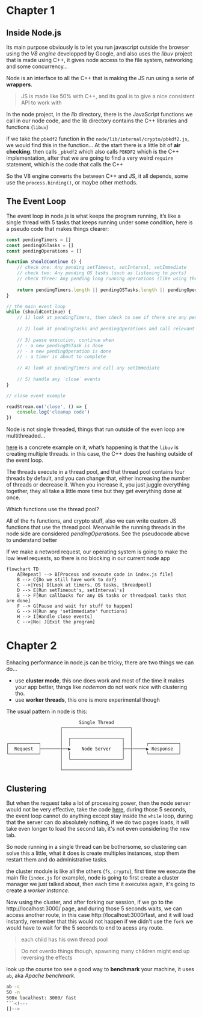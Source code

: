 # Chapter 1
## Inside Node.js
Its main purpose obviously is to let you run javascript outside the browser using the *V8 engine* developped by Google, and also uses the *libuv* project that is made using C++, it gives node access to the file system, networking and some concurrency…

Node is an interface to all the C++ that is making the JS run using a serie of **wrappers**.

> JS is made like 50% with C++, and its goal is to give a nice consistent API to work with 

In the node project, in the *lib* directory, there is the JavaScript functions we call in our node code, and the lib directory contains the C++ libraries and functions (`libuv`)

if we take the `‌pbkdf2` function in the `‌node/lib/internal/crypto/pbkdf2.js`, we would find this in the function…
At the start there is a little bit of ‌**air checking**. then calls `_pbkdf2` which also calls `PBKDF2` which is the C++ implementation, after that we are going to find a very weird `require` statement, which is the code that calls the C++

So the V8 engine converts the between C++ and JS, it all depends, some use the `process.binding()`, or maybe other methods.

## The Event Loop
The event loop in node.js is what keeps the program running, it’s like a single thread with 5 tasks that keeps running under some condition, here is a pseudo code that makes things clearer:

```js
const pendingTimers = []
const pendingOSTasks = []
const pendingOperations = []

function shouldContinue () {
	// check one: Any pending setTimeout, setInterval, setImmediate
	// check two: Any pending OS tasks (such as listening to ports)
	// check three: Any pending long running operations (like using the fs module)
	
	return pendingTimers.length || pendingOSTasks.length || pendingOperations.length
}

// the main event loop
while (shouldContinue) {
	// 1) look at pendingTimers, then check to see if there are any pending timers ready to be called (only setTimeout and setInterval)
	
	// 2) look at pendingTasks and pendingOperations and call relevant callbacks
	
	// 3) pause execution, continue when
	// - a new pendingOSTask is done
	// - a new pendingOperation is done
	// - a timer is about to complete
	
	// 4) look at pendingTimers and call any setImmediate
	
	// 5) handle any `close` events
}
```

```js
// close event example

readStream.on('close', () => {
	console.log('cleanup code')
})
```

Node is not single threaded, things that run outside of the even loop are multithreaded…

[here](./chapter-1/threads.js) is a concrete example on it, what’s happening is that the `libuv` is creating multiple threads. in this case, the C++ does the hashing outside of the event loop.

The threads execute in a thread pool, and that thread pool contains four threads by default, and you can change that, either increasing the number of threads or decrease it. When you increase it, you just juggle everything together, they all take a little more time but they get everything done at once.

Which functions use the thread pool?

All of the `fs` functions, and crypto stuff, also we can write custom JS functions that use the thread pool. Meanwhile the running threads in the node side are considered *pendingOperations*. See the pseudocode above to understand better

If we make a netword request, our operating system is going to make the low level requests, so there is no blocking in our current node app

```mermaid
flowchart TD
    A[Repeat] --> B[Process and execute code in index.js file]
    B --> C{Do we still have work to do?}
    C -->|Yes| D[Look at timers, OS tasks, threadpool]
    D --> E[Run setTimeout's, setInterval's]
    E --> F[Run callbacks for any OS tasks or threadpool tasks that are done]
    F --> G[Pause and wait for stuff to happen]
    G --> H[Run any 'setImmediate' functions]
    H --> I[Handle close events]
    C -->|No| J[Exit the program]
```

# Chapter 2
Enhacing performance in node.js can be tricky, there are two things we can do…

- use **cluster mode**, this one does work and most of the time it makes your app better, things like *nodemon* do not work nice with clustering tho.
- use **worker threads**, this one is more experimental though

The usual pattern in node is this:

```
                           Single Thread                           
                    ┌─────────────────────────┐                  
                    │                         │                  
                    │  ┌───────────────────┐  │                  
┌───────────┐       │  │                   │  │     ┌───────────┐
│  Request  ├───────┼──▶    Node Server    ├──┼─────▶ Response  │
└───────────┘       │  │                   │  │     └───────────┘
                    │  └───────────────────┘  │                  
                    │                         │                  
                    └─────────────────────────┘                  
```

## Clustering

But when the request take a lot of processing power, then the node server would not be very effective, take the code [here](./chapter-2/index.js), during those 5 seconds, the event loop cannot do anything except stay inside the `while` loop, during that the server can do absolutely nothing, if we do two pages loads, it will take even longer to load the second tab, it's not even considering the new tab.

So node running in a single thread can be bothersome, so clustering can solve this a little, what it does is create multiples instances, stop them restart them and do administrative tasks.

the cluster module is like all the others (`fs`, `crypto`), first time we execute the main file (`index.js` for example), node is going to first create a cluster manager we just talked about, then each time it executes again, it's going to create a *worker instance*.

Now using the cluster, and after forking our session, if we go to the http://localhost:3000/ page, and during those 5 seconds waits, we can access another route, in this case http://localhost:3000/fast, and it will load instantly, remember that this would not happen if we didn't use the `fork` we would have to wait for the 5 seconds to end to acess any route.

> each child has his own thread pool

> Do not overdo things though, spawning many children might end up reversing the effects

look up the course too see a good way to **benchmark** your machine, it uses `ab`, aka *Apache benchmark*.

```sh
ab -c
50 -n
500x localhost: 3000/ fast
```<!---
[]-->